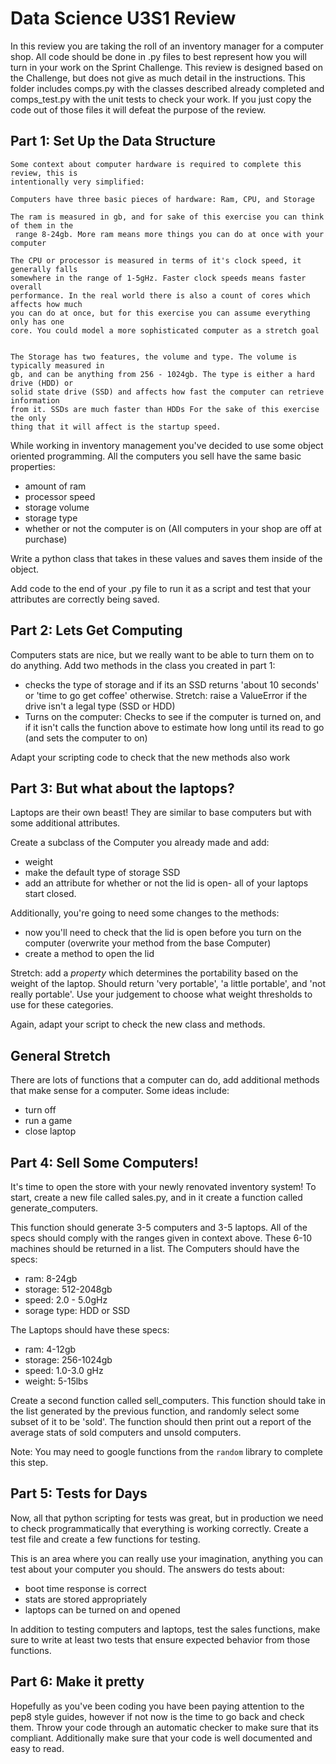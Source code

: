 # Data Science U3S1 Review

In this review you are taking the roll of an inventory manager for a computer shop. All code should be done in .py files to best represent how you will turn in your work on the Sprint Challenge. This review is designed based on the Challenge, but does not give as much detail in the instructions.  This folder includes comps.py with the classes described already completed and comps_test.py with the unit tests to check your work. If you just copy the code out of those files it will defeat the purpose of the review.

## Part 1: Set Up the Data Structure

```
Some context about computer hardware is required to complete this review, this is
intentionally very simplified:

Computers have three basic pieces of hardware: Ram, CPU, and Storage

The ram is measured in gb, and for sake of this exercise you can think of them in the
 range 8-24gb. More ram means more things you can do at once with your computer

The CPU or processor is measured in terms of it's clock speed, it generally falls
somewhere in the range of 1-5gHz. Faster clock speeds means faster overall
performance. In the real world there is also a count of cores which affects how much
you can do at once, but for this exercise you can assume everything only has one
core. You could model a more sophisticated computer as a stretch goal


The Storage has two features, the volume and type. The volume is typically measured in
gb, and can be anything from 256 - 1024gb. The type is either a hard drive (HDD) or
solid state drive (SSD) and affects how fast the computer can retrieve information
from it. SSDs are much faster than HDDs For the sake of this exercise the only
thing that it will affect is the startup speed.
```

While working in inventory management you've decided to use some object oriented programming. All the computers you sell have the same basic properties:
- amount of ram
- processor speed
- storage volume
- storage type
- whether or not the computer is on (All computers in your shop are off at purchase)

Write a python class that takes in these values and saves them inside of the object.

Add code to the end of your .py file to run it as a script and test that your attributes are correctly being saved.

## Part 2: Lets Get Computing

Computers stats are nice, but we really want to be able to turn them on to do anything. Add two methods in the class you created in part 1:
- checks the type of storage and if its an SSD returns 'about 10 seconds' or 'time to go get coffee' otherwise. Stretch: raise a ValueError if the drive isn't a legal type (SSD or HDD)
- Turns on the computer: Checks to see if the computer is turned on, and if it isn't calls the function above to estimate how long until its read to go (and sets the computer to on)

Adapt your scripting code to check that the new methods also work

## Part 3: But what about the laptops?

Laptops are their own beast! They are similar to base computers but with some additional attributes.

Create a subclass of the Computer you already made and add:
- weight
- make the default type of storage SSD
- add an attribute for whether or not the lid is open- all of your laptops start closed.

Additionally, you're going to need some changes to the methods:
- now you'll need to check that the lid is open before you turn on the computer (overwrite your method from the base Computer)
- create a method to open the lid

Stretch: add a *property* which determines the portability based on the weight of the laptop. Should return 'very portable', 'a little portable', and 'not really portable'. Use your judgement to choose what weight thresholds to use for these categories.


Again, adapt your script to check the new class and methods.

## General Stretch
There are lots of functions that a computer can do, add additional methods that make sense for a computer. Some ideas include:
- turn off
- run a game
- close laptop

## Part 4: Sell Some Computers!
It's time to open the store with your newly renovated inventory system! To start, create a new file called sales.py, and in it create a function called generate_computers.


This function should generate 3-5 computers and 3-5 laptops. All of the specs should comply with the ranges given in context above. These 6-10 machines should be returned in a list.
The Computers should have the specs:
- ram: 8-24gb
- storage: 512-2048gb
- speed: 2.0 - 5.0gHz
- sorage type: HDD or SSD

The Laptops should have these specs:
- ram: 4-12gb
- storage: 256-1024gb
- speed: 1.0-3.0 gHz
- weight: 5-15lbs



Create a second function called sell_computers. This function should take in the list generated by the previous function, and randomly select some subset of it to be 'sold'. The function should then print out a report of the average stats of sold computers and unsold computers.

Note: You may need to google functions from the `random` library to complete this step.


## Part 5: Tests for Days
Now, all that python scripting for tests was great, but in production we need to check programmatically that everything is working correctly. Create a test file and create a few functions for testing.

This is an area where you can really use your imagination, anything you can test about your computer you should. The answers do tests about:
- boot time response is correct
- stats are stored appropriately
- laptops can be turned on and opened

In addition to testing computers and laptops, test the sales functions, make sure to write at least two tests that ensure expected behavior from those functions.

## Part 6: Make it pretty
Hopefully as you've been coding you have been paying attention to the pep8 style guides, however if not now is the time to go back and check them. Throw your code through an automatic checker to make sure that its compliant. Additionally make sure that your code is well documented and easy to read.

